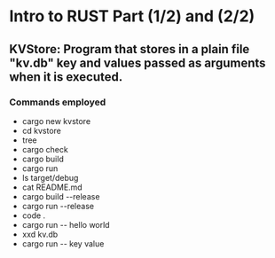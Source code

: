 # Intro to RUST Part (1/2) and (2/2)

## KVStore: Program that stores in a plain file "kv.db" key and values passed as arguments when it is executed.



### Commands employed

- cargo new kvstore
- cd kvstore
- tree
- cargo check
- cargo build
- cargo run
- ls target/debug
- cat README.md
- cargo build --release
- cargo run --release
- code .
- cargo run -- hello world
- xxd kv.db
- cargo run -- key value
